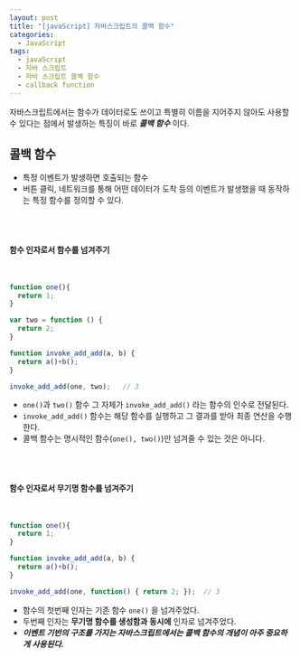 ```yaml
---
layout: post
title: "[javaScript] 자바스크립트의 콜백 함수"
categories:
  - JavaScript
tags:
  - javaScript
  - 자바 스크립트
  - 자바 스크립트 콜백 함수
  - callback function
---
```



자바스크립트에서는 함수가 데이터로도 쓰이고 특별히 이름을 지어주지 않아도 사용할 수 있다는 점에서 발생하는 특징이 바로 ***콜백 함수*** 이다.

## 콜백 함수

- 특정 이벤트가 발생하면 호출되는 함수
- 버튼 클릭, 네트워크를 통해 어떤 데이터가 도착 등의 이벤트가 발생했을 때 동작하는 특정 함수를 정의할 수 있다.

<br>
<br>

#### 함수 인자로서 함수를 넘겨주기

<br>

```javascript
function one(){
  return 1;
}

var two = function () {
  return 2;
}

function invoke_add_add(a, b) {
  return a()+b();
}

invoke_add_add(one, two);   // 3
```

- ```one()```과 ```two()``` 함수 그 자체가 ```invoke_add_add()``` 라는 함수의 인수로 전달된다.
- ```invoke_add_add()``` 함수는 해당 함수를 실행하고 그 결과를 받아 최종 연산을 수행한다.
- 콜백 함수는 명시적인 함수(```one(), two()```)만 넘겨줄 수 있는 것은 아니다.

<br>
<br>



#### 함수 인자로서 무기명 함수를 넘겨주기

<br>

```javascript
function one(){
  return 1;
}

function invoke_add_add(a, b) {
  return a()+b();
}

invoke_add_add(one, function() { return 2; });  // 3
```

- 함수의 첫번째 인자는 기존 함수 ```one()``` 을 넘겨주었다.
- 두번째 인자는 **무기명 함수를 생성함과 동시에** 인자로 넘겨주었다.
- ***이벤트 기반의 구조를 가지는 자바스크립트에서는 콜백 함수의 개념이 아주 중요하게 사용된다.***
